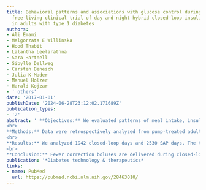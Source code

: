 ```yaml
---
title: Behavioral patterns and associations with glucose control during 12-week randomized
  free-living clinical trial of day and night hybrid closed-loop insulin delivery
  in adults with type 1 diabetes
authors:
- Ali Emami
- Malgorzata E Willinska
- Hood Thabit
- Lalantha Leelarathna
- Sara Hartnell
- Sibylle Dellweg
- Carsten Benesch
- Julia K Mader
- Manuel Holzer
- Harald Kojzar
- ' others'
date: '2017-01-01'
publishDate: '2024-06-28T23:12:02.171689Z'
publication_types:
- '2'
abstract: ' **Objectives:** We evaluated patterns of meal intake, insulin bolus delivery, and fingerstick glucose measurements during hybrid closed-loop and sensor-augmented pump (SAP) therapy, including associations with glucose control.
<br>
**Methods:** Data were retrospectively analyzed from pump-treated adults with type 1 diabetes who underwent, in random order, 12 weeks free-living closed-loop (n = 32) and 12 weeks SAP (n = 33) periods. We quantified daily patterns of main meals, snacks, prandial insulin boluses, correction boluses, and fingerstick glucose measurements by analyzing data recorded on the study glucometer and on study insulin pump.
<br>
**Results:** We analyzed 1942 closed-loop days and 2530 SAP days. The total number of insulin boluses was reduced during closed-loop versus SAP periods by mean 1.0 per day (95% confidence interval 0.6-1.4, P < 0.001) mainly because of a reduced number of correction boluses by mean 0.7 per day (0.4-1.0, P < 0.001). Other behavioral patterns were unchanged. The carbohydrate content of snacks but not the number of snacks was positively correlated with (1) glycemic variability as measured by standard deviation of sensor glucose (closed-loop P < 0.05; SAP P < 0.01), (2) mean sensor glucose (P < 0.05), and (3) postintervention HbA1c (P < 0.05). Behavioral patterns explained 47% of between-subject variance in glucose variability during SAP period and 30%-33% of variance of means sensor glucose and postintervention HbA1c.
<br>
**Conclusion:** Fewer correction boluses are delivered during closed-loop period. The size of snacks appears to worsen glucose control possibly because of carbohydrate-rich content of snacks. Modifiable behavioral patterns may be important determinants of glucose control.'
publication: '*Diabetes technology & therapeutics*'
links:
- name: PubMed
  url: https://pubmed.ncbi.nlm.nih.gov/28463010/
---
```

